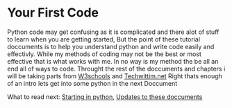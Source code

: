 # Your First Code
Python code may get confusing as it is complicated and there alot of stuff to learn when you are getting started, 
But the point of these tutorial doccuments is to help you understand python and write code easily and effectivly. While my methods of coding may not be the best or most effective
that is what works with me. In no way is my method the be all an end all of ways to code. Throught the rest of the doccuments and chapters
i will be taking parts from [W3schools](https://www.w3schools.com/python/python_getstarted.asp) and [Techwittim.net](https://techwithtim.net/tutorials/python-programming/)
Right thats enough of an intro lets get into some python in the next Doccument

What to read next: [Starting in python](), [Updates to these doccuments]()
